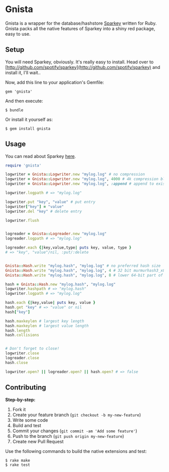 # Gnista

Gnista is a wrapper for the database/hashstore [Sparkey](http://github.com/spotify/sparkey) written for Ruby. Gnista packs all the native features of Sparkey into a shiny red package, easy to use.

## Setup

You will need Sparkey, obviously. It's really easy to install. Head over to [http://github.com/spotify/sparkey](http://github.com/spotify/sparkey) and install it, I'll wait..

Now, add this line to your application's Gemfile:

    gem 'gnista'

And then execute:

    $ bundle

Or install it yourself as:

    $ gem install gnista

## Usage

You can read about Sparkey [here](http://github.com/spotify/sparkey).

```ruby
require 'gnista'

logwriter = Gnista::Logwriter.new "mylog.log" # no compression
logwriter = Gnista::Logwriter.new "mylog.log", 4000 # 4k compression block size
logwriter = Gnista::Logwriter.new "mylog.log", :append # append to existing log

logwriter.logpath # => "mylog.log"

logwriter.put "key", "value" # put entry
logwriter["key"] = "value"
logwriter.del "key" # delete entry

logwriter.flush


logreader = Gnista::Logreader.new "mylog.log"
logreader.logpath # => "mylog.log"

logreader.each {|key,value,type| puts key, value, type }
# => "key", "value"/nil, :put/:delete


Gnista::Hash.write "mylog.hash", "mylog.log" # no preferred hash size
Gnista::Hash.write "mylog.hash", "mylog.log", 4 # 32 bit murmurhash3_x86_32
Gnista::Hash.write "mylog.hash", "mylog.log", 8 # lower 64-bit part of murmurhash3_x64_128

hash = Gnista::Hash.new "mylog.hash", "mylog.log"
logwriter.hashpath # => "mylog.hash"
logwriter.logpath # => "mylog.log"

hash.each {|key,value| puts key, value }
hash.get "key" # => "value" or nil
hash["key"]

hash.maxkeylen # largest key length
hash.maxkeylen # largest value length
hash.length
hash.collisions


# Don't forget to close!
logwriter.close
logreader.close
hash.close

logwriter.open? || logreader.open? || hash.open? # => false
```


## Contributing

__Step-by-step:__

1. Fork it
2. Create your feature branch (`git checkout -b my-new-feature`)
3. Write some code
4. Build and test
5. Commit your changes (`git commit -am 'Add some feature'`)
6. Push to the branch (`git push origin my-new-feature`)
7. Create new Pull Request

Use the following commands to build the native extensions and test:

	$ rake make
	$ rake test
